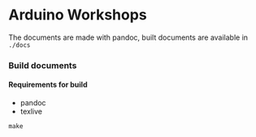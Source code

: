 # Arduino Workshops

The documents are made with pandoc, built documents are available in `./docs`

### Build documents

#### Requirements for build

* pandoc
* texlive

```
make
```

